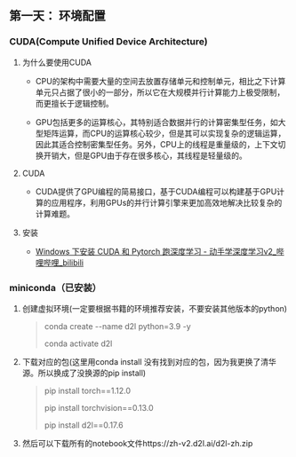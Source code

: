## 第一天： 环境配置

### CUDA(Compute Unified Device Architecture)

1. 为什么要使用CUDA

   - CPU的架构中需要大量的空间去放置存储单元和控制单元，相比之下计算单元只占据了很小的一部分，所以它在大规模并行计算能力上极受限制，而更擅长于逻辑控制。

   - GPU包括更多的运算核心，其特别适合数据并行的计算密集型任务，如大型矩阵运算，而CPU的运算核心较少，但是其可以实现复杂的逻辑运算，因此其适合控制密集型任务。另外，CPU上的线程是重量级的，上下文切换开销大，但是GPU由于存在很多核心，其线程是轻量级的。
2. CUDA

   - CUDA提供了GPU编程的简易接口，基于CUDA编程可以构建基于GPU计算的应用程序，利用GPUs的并行计算引擎来更加高效地解决比较复杂的计算难题。
3. 安装
   - [Windows 下安装 CUDA 和 Pytorch 跑深度学习 - 动手学深度学习v2_哔哩哔哩_bilibili](https://www.bilibili.com/video/BV18K411w7Vs/?spm_id_from=333.1007.top_right_bar_window_history.content.click&vd_source=9fd044cd772b8c20f289dea00586e50c)

### miniconda（已安装）

1. 创建虚拟环境(一定要根据书籍的环境推荐安装，不要安装其他版本的python)

   > conda create --name d2l python=3.9 -y
   >
   > conda activate d2l

 2. 下载对应的包(这里用conda install 没有找到对应的包，因为我更换了清华源。所以换成了没换源的pip install)

    > pip install torch==1.12.0
    >
    > pip install torchvision==0.13.0
    >
    > pip install d2l==0.17.6

3. 然后可以下载所有的notebook文件https://zh-v2.d2l.ai/d2l-zh.zip